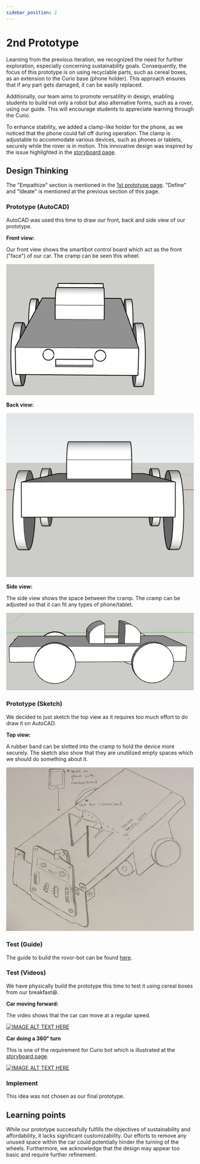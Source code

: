 ```yaml
---
sidebar_position: 2
---
```


# 2nd Prototype

Learning from the previous iteration, we recognized the need for further exploration, especially concerning sustainability goals. Consequently, the focus of this prototype is on using recyclable parts, such as cereal boxes, as an extension to the Curio base (phone holder). This approach ensures that if any part gets damaged, it can be easily replaced.  

Additionally, our team aims to promote versatility in design, enabling students to build not only a robot but also alternative forms, such as a rover, using our guide.
This will encourage students to appreciate learning through the Curio.

To enhance stability, we added a clamp-like holder for the phone, as we noticed that the phone could fall off during operation. The clamp is adjustable to accommodate various devices, such as phones or tablets, securely while the rover is in motion. This innovative design was inspired by the issue highlighted in the [storyboard page](/docs/methodogies/storyboard).


## Design Thinking

The "Empathize" section is mentioned in the [1st prototype page](/docs/prototypes/first-prototype/). "Define" and "Ideate" is mentioned at the previous section of this page. 

### Prototype (AutoCAD)

AutoCAD was used this time to draw our front, back and side view of our prototype.

**Front view:**

Our front view shows the smartibot control board which act as the front ("face") of our car. The cramp can be seen this wheel.

![Front view](/img/second-prototype/front.jpeg)

**Back view:**

![Back view](/img/second-prototype/back.jpeg)

**Side view:**

The side view shows the space between the cramp. The cramp can be adjusted so that it can fit any types of phone/tablet.

![Side view](/img/second-prototype/side.jpeg)

### Prototype (Sketch)

We decided to just sketch the top view as it requires too much effort to do draw it on AutoCAD.

**Top view:**

A rubber band can be slotted into the cramp to hold the device more securely. The sketch also show that they are unutilized empty spaces which we should do something about it.

![Top view](/img/second-prototype/top.jpeg)

### Test (Guide)

The guide to build the rovor-bot can be found [here](/docs/rover-bot-prototype2-instruction.pdf).

### Test (Videos)

We have physically build the prototype this time to test it using cereal boxes from our breakfast😆. 

**Car moving forward:**

The video shows that the car can move at a regular speed.

[![IMAGE ALT TEXT HERE](https://img.youtube.com/vi/hGNm1lglI1w/0.jpg)](https://www.youtube.com/shorts/hGNm1lglI1w)

**Car doing a 360° turn**

This is one of the requirement for Curio bot which is illustrated at the [storyboard page](/docs/methodogies/storyboard).

[![IMAGE ALT TEXT HERE](https://img.youtube.com/vi/AoEQ69SItyc/0.jpg)](https://www.youtube.com/shorts/AoEQ69SItyc)

### Implement

This idea was not chosen as our final prototype.

## Learning points

While our prototype successfully fulfills the objectives of sustainability and affordability, it lacks significant customizability. Our efforts to remove any unused space within the car could potentially hinder the turning of the wheels. Furthermore, we acknowledge that the design may appear too basic and require further refinement.
